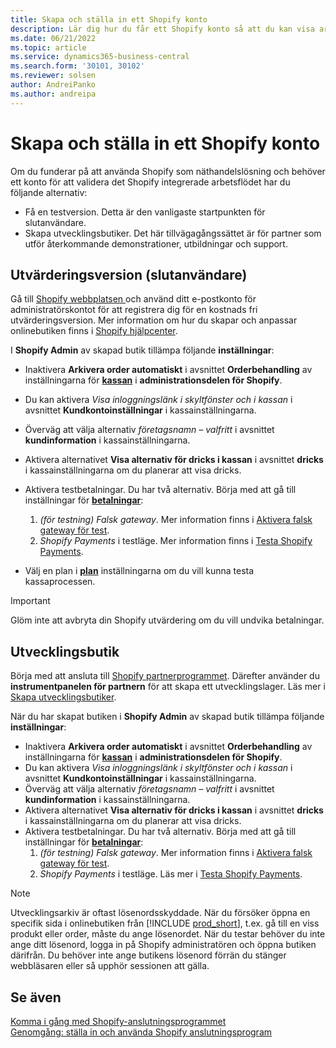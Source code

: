 ```yaml
---
title: Skapa och ställa in ett Shopify konto
description: Lär dig hur du får ett Shopify konto så att du kan visa arbetsflödet för integrering Shopify och Business Central.
ms.date: 06/21/2022
ms.topic: article
ms.service: dynamics365-business-central
ms.search.form: '30101, 30102'
ms.reviewer: solsen
author: AndreiPanko
ms.author: andreipa
---
```


# Skapa och ställa in ett Shopify konto

Om du funderar på att använda Shopify som näthandelslösning och behöver ett konto för att validera det Shopify integrerade arbetsflödet har du följande alternativ:

- Få en testversion. Detta är den vanligaste startpunkten för slutanvändare.  
- Skapa utvecklingsbutiker. Det här tillvägagångssättet är för partner som utför återkommande demonstrationer, utbildningar och support.

## Utvärderingsversion (slutanvändare)

Gå till [Shopify webbplatsen ](https://www.shopify.com) och använd ditt e-postkonto för administratörskontot för att registrera dig för en kostnads fri utvärderingsversion. Mer information om hur du skapar och anpassar onlinebutiken finns i [Shopify hjälpcenter](https://help.shopify.com/).

I **Shopify Admin** av skapad butik tillämpa följande **inställningar**:

- Inaktivera **Arkivera order automatiskt** i avsnittet **Orderbehandling** av inställningarna för [**kassan**](https://www.shopify.com/admin/settings/checkout) i **administrationsdelen för Shopify**.
- Du kan aktivera *Visa inloggningslänk i skyltfönster och i kassan* i avsnittet **Kundkontoinställningar** i kassainställningarna.
- Överväg att välja alternativ *företagsnamn – valfritt* i avsnittet **kundinformation** i kassainställningarna.
- Aktivera alternativet **Visa alternativ för dricks i kassan** i avsnittet **dricks** i kassainställningarna om du planerar att visa dricks.
- Aktivera testbetalningar. Du har två alternativ. Börja med att gå till inställningar för [**betalningar**](https://www.shopify.com/admin/settings/payments):  
  1. *(för testning) Falsk gateway*. Mer information finns i [Aktivera falsk gateway för test](https://help.shopify.com/en/manual/checkout-settings/test-orders#place-a-test-order-by-simulating-a-transaction).
  2. *Shopify Payments* i testläge. Mer information finns i [Testa Shopify Payments](https://help.shopify.com/en/manual/payments/shopify-payments/testing-shopify-payments).

- Välj en plan i [**plan**](https://www.shopify.com/admin/settings/plan)  inställningarna om du vill kunna testa kassaprocessen.

> [!Important]  
> Glöm inte att avbryta din Shopify utvärdering om du vill undvika betalningar.

## Utvecklingsbutik

Börja med att ansluta till [Shopify partnerprogrammet](https://help.shopify.com/partners/about). Därefter använder du **instrumentpanelen för partnern** för att skapa ett utvecklingslager. Läs mer i [Skapa utvecklingsbutiker](https://help.shopify.com/partners/dashboard/managing-stores/development-stores).

När du har skapat butiken i **Shopify Admin** av skapad butik tillämpa följande **inställningar**:

- Inaktivera **Arkivera order automatiskt** i avsnittet **Orderbehandling** av inställningarna för [**kassan**](https://www.shopify.com/admin/settings/checkout) i **administrationsdelen för Shopify**.
- Du kan aktivera *Visa inloggningslänk i skyltfönster och i kassan* i avsnittet **Kundkontoinställningar** i kassainställningarna.
- Överväg att välja alternativ *företagsnamn – valfritt* i avsnittet **kundinformation** i kassainställningarna.
- Aktivera alternativet **Visa alternativ för dricks i kassan** i avsnittet **dricks** i kassainställningarna om du planerar att visa dricks.
- Aktivera testbetalningar. Du har två alternativ. Börja med att gå till inställningar för [**betalningar**](https://www.shopify.com/admin/settings/payments):  
  1. *(för testning) Falsk gateway*. Mer information finns i [Aktivera falsk gateway för test](https://help.shopify.com/en/manual/checkout-settings/test-orders#place-a-test-order-by-simulating-a-transaction).
  2. *Shopify Payments* i testläge. Läs mer i [Testa Shopify Payments](https://help.shopify.com/en/manual/payments/shopify-payments/testing-shopify-payments).

> [!Note]  
> Utvecklingsarkiv är oftast lösenordsskyddade. När du försöker öppna en specifik sida i onlinebutiken från [!INCLUDE [prod_short](../includes/prod_short.md)], t.ex. gå till en viss produkt eller order, måste du ange lösenordet. När du testar behöver du inte ange ditt lösenord, logga in på Shopify administratören och öppna butiken därifrån. Du behöver inte ange butikens lösenord förrän du stänger webbläsaren eller så upphör sessionen att gälla.  

## Se även

[Komma i gång med Shopify-anslutningsprogrammet](get-started.md)  
[Genomgång: ställa in och använda Shopify anslutningsprogram](walkthrough-setting-up-and-using-shopify.md)
